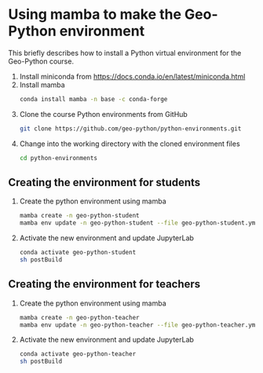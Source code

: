 # Using mamba to make the Geo-Python environment

This briefly describes how to install a Python virtual environment for the Geo-Python course.

1. Install miniconda from https://docs.conda.io/en/latest/miniconda.html
2. Install mamba
    ```bash
    conda install mamba -n base -c conda-forge
    ```
3. Clone the course Python environments from GitHub
    ```bash
    git clone https://github.com/geo-python/python-environments.git
    ```
4. Change into the working directory with the cloned environment files
    ```bash
    cd python-environments
    ```
## Creating the environment for students
1. Create the python environment using mamba
    ```bash
    mamba create -n geo-python-student
    mamba env update -n geo-python-student --file geo-python-student.yml
    ```
2. Activate the new environment and update JupyterLab
    ```bash
    conda activate geo-python-student
    sh postBuild
    ```
## Creating the environment for teachers
1. Create the python environment using mamba
    ```bash
    mamba create -n geo-python-teacher
    mamba env update -n geo-python-teacher --file geo-python-teacher.yml
    ```
2. Activate the new environment and update JupyterLab
    ```bash
    conda activate geo-python-teacher
    sh postBuild
    ```
